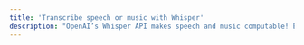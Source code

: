 ```yaml
---
title: 'Transcribe speech or music with Whisper'
description: "OpenAI’s Whisper API makes speech and music computable! Easily transcribe speech or music in any language into text. The language and library features of Ballerina make manipulating audio files and processing the results trivially simple."
---
```

